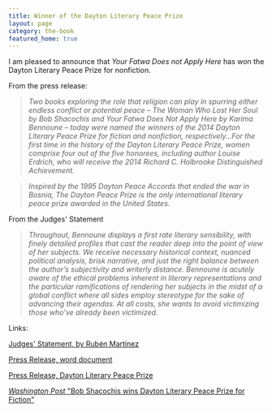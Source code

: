 ```yaml
---
title: Winner of the Dayton Literary Peace Prize
layout: page
category: the-book
featured_home: true
---
```

I am pleased to announce that _Your Fatwa Does not Apply Here_ has won the Dayton Literary Peace Prize for nonfiction.

From the press release:

> _Two books exploring the role that religion can play in spurring either endless conflict or potential peace – The Woman Who Lost Her Soul by Bob  Shacochis and Your Fatwa Does Not Apply Here by Karima Bennoune – today were named the winners of the 2014 Dayton Literary Peace Prize for fiction and nonfiction, respectively…For the first time in the history of the Dayton Literary Peace Prize, women comprise four out of the five honorees, including author Louise Erdrich, who will receive the 2014 Richard C. Holbrooke Distinguished Achievement._

> _Inspired by the 1995 Dayton Peace Accords that ended the war in Bosnia, The Dayton Peace Prize is the only international literary peace prize awarded in the United States._

From the Judges' Statement

> _Throughout, Bennoune displays a first rate literary sensibility, with finely detailed profiles that cast the reader deep into the point of view of her subjects. We receive necessary historical context, nuanced political analysis, brisk narrative, and just the right balance between the author’s subjectivity and writerly distance. Bennoune is acutely aware of the ethical problems inherent in literary representations and the particular ramifications of rendering her subjects in the midst of a global conflict where all sides employ stereotype for the sake of advancing their agendas. At all costs, she wants to avoid victimizing those who’ve already been victimized._

Links:

[Judges' Statement, by Rubén Martínez](http://daytonliterarypeaceprize.org/2014-nonfiction_winner.htm)

[Press Release, word document](/assets/files/DLPP-Winners-Release-FINAL.doc)

[Press Release, Dayton Literary Peace Prize](http://www.daytonliterarypeaceprize.org/2014-winners-press_release.htm)

[_Washington Post_ "Bob Shacochis wins Dayton Literary Peace Prize for Fiction"](http://www.washingtonpost.com/blogs/style-blog/wp/2014/09/24/bob-shacochis-wins-dayton-literary-peace-prize-for-fiction/)
